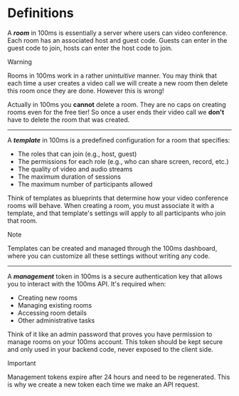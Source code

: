 # Definitions
A **_room_** in 100ms is essentially a server where users can video conference. Each room has an
associated host and guest code. Guests can enter in the guest code to join, hosts can enter the
host code to join.

> [!Warning]
> Rooms in 100ms work in a rather _unintuitive_ manner. You may think that each time a user creates a video call we will
> create a new room then delete this room once they are done. However this is wrong!
>
> Actually in 100ms you **cannot** delete a room. They are no caps on creating rooms even for the free tier! So once
> a user ends their video call we **don't** have to delete the room that was created.
---

A **_template_** in 100ms is a predefined configuration for a room that specifies:
- The roles that can join (e.g., host, guest)
- The permissions for each role (e.g., who can share screen, record, etc.)
- The quality of video and audio streams
- The maximum duration of sessions
- The maximum number of participants allowed

Think of templates as blueprints that determine how your video conference rooms will behave. When creating a room,
you must associate it with a template, and that template's settings will apply to all participants who join that room.

> [!NOTE]
> Templates can be created and managed through the 100ms dashboard, where you can customize all these settings
> without writing any code.
---

A **_management_** token in 100ms is a secure authentication key that allows you to interact with the 100ms API.
It's required when:
- Creating new rooms
- Managing existing rooms
- Accessing room details
- Other administrative tasks

Think of it like an admin password that proves you have permission to manage rooms on your 100ms account. This token should be kept secure and only used in your backend code, never exposed to the client side.

> [!IMPORTANT]
> Management tokens expire after 24 hours and need to be regenerated. This is why we create a new token each time we
> make an API request.
